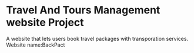 # Travel And Tours Management website Project
A website that lets users book travel packages with transporation services.
Website name:BackPact

